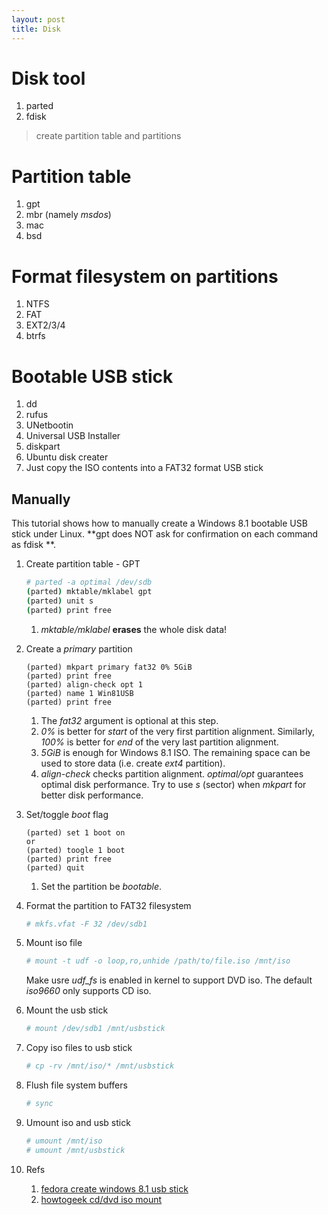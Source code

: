 ```yaml
---
layout: post
title: Disk
---
```


# Disk tool

1. parted
2. fdisk

> create partition table and partitions

# Partition table

1. gpt
2. mbr (namely *msdos*)
3. mac
4. bsd

# Format filesystem on partitions

1. NTFS
2. FAT
3. EXT2/3/4
4. btrfs

# Bootable USB stick

1. dd
2. rufus
3. UNetbootin
4. Universal USB Installer
5. diskpart
6. Ubuntu disk creater
7. Just copy the ISO contents into a FAT32 format USB stick

## Manually

This tutorial shows how to manually create a Windows 8.1 bootable USB stick under Linux. **gpt does NOT ask for confirmation on each command as fdisk **.

1. Create partition table - GPT

   ```bash
   # parted -a optimal /dev/sdb
   (parted) mktable/mklabel gpt
   (parted) unit s
   (parted) print free
   ```

   1. *mktable/mklabel* **erases** the whole disk data!
2. Create a *primary* partition

   ```
   (parted) mkpart primary fat32 0% 5GiB
   (parted) print free
   (parted) align-check opt 1
   (parted) name 1 Win81USB
   (parted) print free
    ```

   1. The *fat32* argument is optional at this step.
   2. *0%* is better for *start* of the very first partition alignment. Similarly, *100%* is better for *end* of the very last partition alignment.
   3. *5GiB* is enough for Windows 8.1 ISO. The remaining space can be used to store data (i.e. create *ext4* partition).
   4. *align-check* checks partition alignment. *optimal/opt* guarantees optimal disk performance. Try to use *s* (sector) when *mkpart* for better disk performance.
3. Set/toggle *boot* flag

   ```
   (parted) set 1 boot on
   or
   (parted) toogle 1 boot
   (parted) print free
   (parted) quit
   ```

   1. Set the partition be *bootable*.
4. Format the partition to FAT32 filesystem

   ```bash
   # mkfs.vfat -F 32 /dev/sdb1
   ```

5. Mount iso file

   ```bash
   # mount -t udf -o loop,ro,unhide /path/to/file.iso /mnt/iso
   ```

   Make usre *udf_fs* is enabled in kernel to support DVD iso. The default *iso9660* only supports CD iso.
6. Mount the usb stick

   ```bash
   # mount /dev/sdb1 /mnt/usbstick
   ```
   
6. Copy iso files to usb stick

   ```bash
   # cp -rv /mnt/iso/* /mnt/usbstick
   ```

7. Flush file system buffers

   ```bash
   # sync
   ```

8. Umount iso and usb stick

   ```bash
   # umount /mnt/iso
   # umount /mnt/usbstick
   ```

9. Refs
   1. [fedora create windows 8.1 usb stick](https://superuser.com/questions/729087/fedora-create-windows-8-1-bootable-usb)
   2. [howtogeek cd/dvd iso mount](http://www.howtogeek.com/168137/mount-an-iso-image-in-linux/?PageSpeed=noscript)
